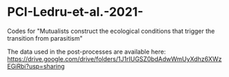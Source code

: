 # PCI-Ledru-et-al.-2021-
Codes for "Mutualists construct the ecological conditions that trigger the transition from parasitism"

The data used in the post-processes are available here: https://drive.google.com/drive/folders/1J1rIUGSZ0bdAdwWmUyXdhz6XWzEGiRbi?usp=sharing
